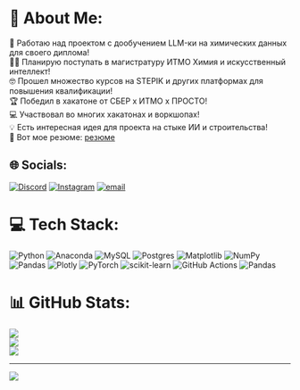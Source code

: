 # 💫 About Me:
🧪 Работаю над проектом с дообучением LLM-ки на химических данных для своего диплома!<br>👨‍🎓 Планирую поступать в магистратуру ИТМО Химия и искусственный интеллект!<br>🤓 Прошел множество курсов на STEPIK и других платформах для повышения квалификации!<br>🏆 Победил в хакатоне от СБЕР x ИТМО x ПРОСТО!<br>💻 Участвовал во многих хакатонах и воркшопах!<br>💡 Есть интересная идея для проекта на стыке ИИ и строительства!<br>📃 Вот мое резюме: [резюме](https://www.canva.com/design/DAGcv3MI3Vg/Df7TTLjayC1V6dxoSqSv3A/edit?utm_content=DAGcv3MI3Vg&utm_campaign=designshare&utm_medium=link2&utm_source=sharebutton)<br>


## 🌐 Socials:
[![Discord](https://img.shields.io/badge/Discord-%237289DA.svg?logo=discord&logoColor=white)](https://discord.gg/__hedgehog__) [![Instagram](https://img.shields.io/badge/Instagram-%23E4405F.svg?logo=Instagram&logoColor=white)](https://instagram.com/evgeny_brilenkov) [![email](https://img.shields.io/badge/Email-D14836?logo=gmail&logoColor=white)](mailto:ebrilenkov@mail.ru) 

# 💻 Tech Stack:
![Python](https://img.shields.io/badge/python-3670A0?style=for-the-badge&logo=python&logoColor=ffdd54) ![Anaconda](https://img.shields.io/badge/Anaconda-%2344A833.svg?style=for-the-badge&logo=anaconda&logoColor=white) ![MySQL](https://img.shields.io/badge/mysql-4479A1.svg?style=for-the-badge&logo=mysql&logoColor=white) ![Postgres](https://img.shields.io/badge/postgres-%23316192.svg?style=for-the-badge&logo=postgresql&logoColor=white) ![Matplotlib](https://img.shields.io/badge/Matplotlib-%23ffffff.svg?style=for-the-badge&logo=Matplotlib&logoColor=black) ![NumPy](https://img.shields.io/badge/numpy-%23013243.svg?style=for-the-badge&logo=numpy&logoColor=white) ![Pandas](https://img.shields.io/badge/pandas-%23150458.svg?style=for-the-badge&logo=pandas&logoColor=white) ![Plotly](https://img.shields.io/badge/Plotly-%233F4F75.svg?style=for-the-badge&logo=plotly&logoColor=white) ![PyTorch](https://img.shields.io/badge/PyTorch-%23EE4C2C.svg?style=for-the-badge&logo=PyTorch&logoColor=white) ![scikit-learn](https://img.shields.io/badge/scikit--learn-%23F7931E.svg?style=for-the-badge&logo=scikit-learn&logoColor=white) ![GitHub Actions](https://img.shields.io/badge/github%20actions-%232671E5.svg?style=for-the-badge&logo=githubactions&logoColor=white) ![Pandas](https://img.shields.io/badge/pandas-%23150458.svg?style=for-the-badge&logo=pandas&logoColor=white) 
# 📊 GitHub Stats:
![](https://github-readme-stats.vercel.app/api?username=EvgenyBrilenkov&theme=dark&hide_border=false&include_all_commits=false&count_private=false)<br/>
![](https://nirzak-streak-stats.vercel.app/?user=EvgenyBrilenkov&theme=dark&hide_border=false)<br/>
![](https://github-readme-stats.vercel.app/api/top-langs/?username=EvgenyBrilenkov&theme=dark&hide_border=false&include_all_commits=false&count_private=false&layout=compact)

---
[![](https://visitcount.itsvg.in/api?id=EvgenyBrilenkov&icon=0&color=0)](https://visitcount.itsvg.in)

<!-- Proudly created with GPRM ( https://gprm.itsvg.in ) -->
